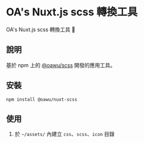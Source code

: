 # OA's Nuxt.js scss 轉換工具

OA's Nuxt.js scss 轉換工具 🔺


## 說明
基於 npm 上的 [@oawu/scss](https://www.npmjs.com/package/@oawu/scss) 開發的應用工具。

## 安裝

```shell
npm install @oawu/nuxt-scss
```

## 使用

1. 於 `~/assets/` 內建立 `css`、`scss`、`icon` 目錄
